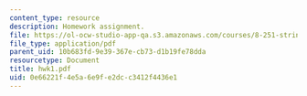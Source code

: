 ```yaml
---
content_type: resource
description: Homework assignment.
file: https://ol-ocw-studio-app-qa.s3.amazonaws.com/courses/8-251-string-theory-for-undergraduates-spring-2007/0e66221f4e5a6e9fe2dcc3412f4436e1_hwk1.pdf
file_type: application/pdf
parent_uid: 10b683fd-9e39-367e-cb73-d1b19fe78dda
resourcetype: Document
title: hwk1.pdf
uid: 0e66221f-4e5a-6e9f-e2dc-c3412f4436e1
---
```

